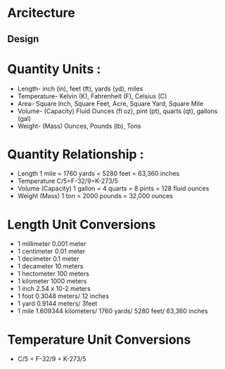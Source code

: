 # Arcitecture

## Design
# Quantity	Units :
* Length- inch (in), feet (ft), yards (yd), miles
* Temperature- Kelvin (K), Fahrenheit (F), Celsius (C)
* Area-	Square Inch, Square Feet, Acre, Square Yard, Square Mile
* Volume- (Capacity)	Fluid Ounces (fl oz), pint (pt), quarts (qt), gallons (gal)
* Weight- (Mass)	Ounces, Pounds (lb), Tons

# Quantity	Relationship :
* Length	1 mile = 1760 yards = 5280 feet = 63,360 inches
* Temperature	C/5=F-32/9=K-273/5
* Volume (Capacity)	1 gallon = 4 quarts = 8 pints = 128 fluid ounces
* Weight (Mass)	1 ton = 2000 pounds = 32,000 ounces

# Length Unit Conversions
* 1 millimeter	0.001 meter
* 1 centimeter	0.01 meter
* 1 decimeter	0.1 meter
* 1 decameter	10 meters
* 1 hectometer	100 meters
* 1 kilometer	1000 meters
* 1 inch	2.54 x 10-2 meters
* 1 foot	0.3048 meters/ 12 inches
* 1 yard	0.9144 meters/ 3feet
* 1 mile	1.609344 kilometers/ 1760 yards/ 5280 feet/ 63,360 inches

# Temperature Unit Conversions
* C/5 = F-32/9 = K-273/5

